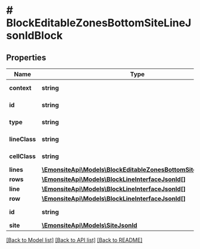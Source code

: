 # # BlockEditableZonesBottomSiteLineJsonldBlock

## Properties

Name | Type | Description | Notes
------------ | ------------- | ------------- | -------------
**context** | **string** |  | [optional] [readonly]
**id** | **string** |  | [optional] [readonly]
**type** | **string** |  | [optional] [readonly]
**lineClass** | **string** |  | [optional] [readonly]
**cellClass** | **string** |  | [optional] [readonly]
**lines** | [**\EmonsiteApi\Models\BlockEditableZonesBottomSiteLineJsonld[]**](BlockEditableZonesBottomSiteLineJsonld.md) |  | [optional]
**rows** | [**\EmonsiteApi\Models\BlockLineInterfaceJsonld[]**](BlockLineInterfaceJsonld.md) |  | [optional]
**line** | [**\EmonsiteApi\Models\BlockLineInterfaceJsonld[]**](BlockLineInterfaceJsonld.md) |  | [optional]
**row** | [**\EmonsiteApi\Models\BlockLineInterfaceJsonld[]**](BlockLineInterfaceJsonld.md) |  | [optional]
**id** | **string** |  | [optional] [readonly]
**site** | [**\EmonsiteApi\Models\SiteJsonld**](SiteJsonld.md) |  | [optional]

[[Back to Model list]](../../README.md#models) [[Back to API list]](../../README.md#endpoints) [[Back to README]](../../README.md)
